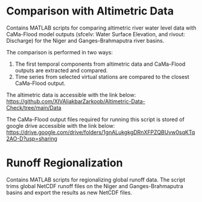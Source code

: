 # Comparison with Altimetric Data
Contains MATLAB scripts for comparing altimetric river water level data with CaMa-Flood model outputs (sfcelv: Water Surface Elevation, and rivout: Discharge) for the Niger and Ganges-Brahmaputra river basins.

The comparison is performed in two ways:

  1. The first temporal components from altimetric data and CaMa-Flood outputs are extracted and compared.
  2. Time series from selected virtual stations are compared to the closest CaMa-Flood output.

The altimetric data is accessible with the link below:                           
https://github.com/XIVAliakbarZarkoob/Altimetric-Data-Check/tree/main/Data

The CaMa-Flood output files required for running this script is stored of google drive accessible with the link below:
https://drive.google.com/drive/folders/1gnALukgkgDRnXFPZQBUvw0sqKTq2AO-D?usp=sharing

# Runoff Regionalization
Contains MATLAB scripts for regionalizing global runoff data. The script trims global NetCDF runoff files on the Niger and Ganges-Brahmaputra basins and export the results as new NetCDF files.
